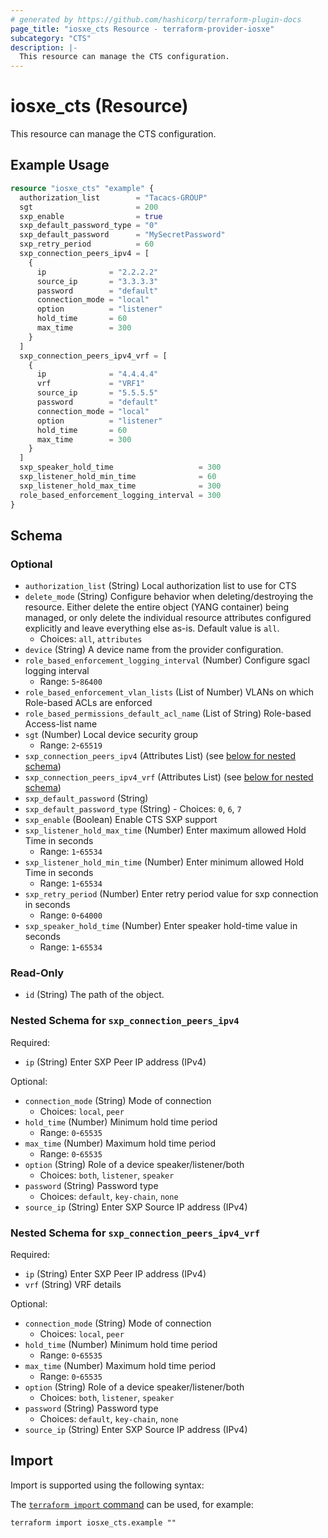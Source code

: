 ```yaml
---
# generated by https://github.com/hashicorp/terraform-plugin-docs
page_title: "iosxe_cts Resource - terraform-provider-iosxe"
subcategory: "CTS"
description: |-
  This resource can manage the CTS configuration.
---
```


# iosxe_cts (Resource)

This resource can manage the CTS configuration.

## Example Usage

```terraform
resource "iosxe_cts" "example" {
  authorization_list        = "Tacacs-GROUP"
  sgt                       = 200
  sxp_enable                = true
  sxp_default_password_type = "0"
  sxp_default_password      = "MySecretPassword"
  sxp_retry_period          = 60
  sxp_connection_peers_ipv4 = [
    {
      ip              = "2.2.2.2"
      source_ip       = "3.3.3.3"
      password        = "default"
      connection_mode = "local"
      option          = "listener"
      hold_time       = 60
      max_time        = 300
    }
  ]
  sxp_connection_peers_ipv4_vrf = [
    {
      ip              = "4.4.4.4"
      vrf             = "VRF1"
      source_ip       = "5.5.5.5"
      password        = "default"
      connection_mode = "local"
      option          = "listener"
      hold_time       = 60
      max_time        = 300
    }
  ]
  sxp_speaker_hold_time                   = 300
  sxp_listener_hold_min_time              = 60
  sxp_listener_hold_max_time              = 300
  role_based_enforcement_logging_interval = 300
}
```

<!-- schema generated by tfplugindocs -->
## Schema

### Optional

- `authorization_list` (String) Local authorization list to use for CTS
- `delete_mode` (String) Configure behavior when deleting/destroying the resource. Either delete the entire object (YANG container) being managed, or only delete the individual resource attributes configured explicitly and leave everything else as-is. Default value is `all`.
  - Choices: `all`, `attributes`
- `device` (String) A device name from the provider configuration.
- `role_based_enforcement_logging_interval` (Number) Configure sgacl logging interval
  - Range: `5`-`86400`
- `role_based_enforcement_vlan_lists` (List of Number) VLANs on which Role-based ACLs are enforced
- `role_based_permissions_default_acl_name` (List of String) Role-based Access-list name
- `sgt` (Number) Local device security group
  - Range: `2`-`65519`
- `sxp_connection_peers_ipv4` (Attributes List) (see [below for nested schema](#nestedatt--sxp_connection_peers_ipv4))
- `sxp_connection_peers_ipv4_vrf` (Attributes List) (see [below for nested schema](#nestedatt--sxp_connection_peers_ipv4_vrf))
- `sxp_default_password` (String)
- `sxp_default_password_type` (String) - Choices: `0`, `6`, `7`
- `sxp_enable` (Boolean) Enable CTS SXP support
- `sxp_listener_hold_max_time` (Number) Enter maximum allowed Hold Time in seconds
  - Range: `1`-`65534`
- `sxp_listener_hold_min_time` (Number) Enter minimum allowed Hold Time in seconds
  - Range: `1`-`65534`
- `sxp_retry_period` (Number) Enter retry period value for sxp connection in seconds
  - Range: `0`-`64000`
- `sxp_speaker_hold_time` (Number) Enter speaker hold-time value in seconds
  - Range: `1`-`65534`

### Read-Only

- `id` (String) The path of the object.

<a id="nestedatt--sxp_connection_peers_ipv4"></a>
### Nested Schema for `sxp_connection_peers_ipv4`

Required:

- `ip` (String) Enter SXP Peer IP address (IPv4)

Optional:

- `connection_mode` (String) Mode of connection
  - Choices: `local`, `peer`
- `hold_time` (Number) Minimum hold time period
  - Range: `0`-`65535`
- `max_time` (Number) Maximum hold time period
  - Range: `0`-`65535`
- `option` (String) Role of a device speaker/listener/both
  - Choices: `both`, `listener`, `speaker`
- `password` (String) Password type
  - Choices: `default`, `key-chain`, `none`
- `source_ip` (String) Enter SXP Source IP address (IPv4)


<a id="nestedatt--sxp_connection_peers_ipv4_vrf"></a>
### Nested Schema for `sxp_connection_peers_ipv4_vrf`

Required:

- `ip` (String) Enter SXP Peer IP address (IPv4)
- `vrf` (String) VRF details

Optional:

- `connection_mode` (String) Mode of connection
  - Choices: `local`, `peer`
- `hold_time` (Number) Minimum hold time period
  - Range: `0`-`65535`
- `max_time` (Number) Maximum hold time period
  - Range: `0`-`65535`
- `option` (String) Role of a device speaker/listener/both
  - Choices: `both`, `listener`, `speaker`
- `password` (String) Password type
  - Choices: `default`, `key-chain`, `none`
- `source_ip` (String) Enter SXP Source IP address (IPv4)

## Import

Import is supported using the following syntax:

The [`terraform import` command](https://developer.hashicorp.com/terraform/cli/commands/import) can be used, for example:

```shell
terraform import iosxe_cts.example ""
```
